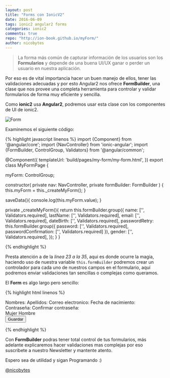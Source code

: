```yaml
---
layout: post
title: "Forms con IonicV2"
date: 2016-06-09
tags: ionic2 angular2 forms
categories: ionic2
comments: true
repo: "http://ion-book.github.io/myForm/"
author: nicobytes
---
```


> La forma más común de capturar información de los usuarios son los **Formularios** y depende de una buena UI/UX ganar o perder un usuario en nuestra aplicación. 

Por eso es de vital importancia hacer un buen manejo de ellos, tener las validaciones adecuadas y por esto Angular2 nos ofrece **FormBuilder**, una clase que nos provee una completa herramienta para controlar y validar formularios de forma muy eficiente y sencilla.

Como **ionic2** usa **Angular2**, podremos usar esta clase con los componentes de UI de ionic2.

<img class="img-responsive" src="http://i.imgur.com/PWBxv0C.png" alt="Form">

Examinemos el siguiente código:

{% highlight javascript linenos %}
import {Component} from '@angular/core';
import {NavController} from 'ionic-angular';
import {FormBuilder, ControlGroup, Validators} from '@angular/common';

@Component({
  templateUrl: 'build/pages/my-form/my-form.html',
})
export class MyFormPage {

  myForm: ControlGroup;
  
  constructor(
    private nav: NavController,
    private formBuilder: FormBuilder
  ) {
    this.myForm = this._createMyForm();
  }
  
  saveData(){
    console.log(this.myForm.value);
  }
  
  private _createMyForm(){
    return this.formBuilder.group({
      name: ['', Validators.required],
      lastName: ['', Validators.required],
      email: ['', Validators.required],
      dateBirth: ['', Validators.required],
      passwordRetry: this.formBuilder.group({
        password: ['', Validators.required],
        passwordConfirmation: ['', Validators.required]
      }),
      gender: ['', Validators.required],
    });
  }
}

{% endhighlight %}

Presta atención a de la *linea 23 a la 35*, aqui es donde ocurre la magia, haciendo uso de nuestra variable `this.formBuilder` podremos crear un controlador para cada uno de nuestros campos en el formulario, aquí podremos enviar validaciones tan sencillas o complejas como queramos. 

El **Form** es algo largo pero sencillo:

{% highlight html linenos %}

<form [ngFormModel]="myForm" (ngSubmit)="saveData()">
  <ion-list>
    <ion-item>
      <ion-icon name="person" item-left></ion-icon>
      <ion-label stacked>Nombres:</ion-label>
      <ion-input ngControl="name" type="text" placeholder="Nombre"></ion-input>
    </ion-item>
    <ion-item>
      <ion-icon name="person" item-left></ion-icon>
      <ion-label stacked>Apellidos:</ion-label>
      <ion-input ngControl="lastName" type="text" placeholder="Apellidos"></ion-input>
    </ion-item>
    <ion-item>
      <ion-icon name="mail" item-left></ion-icon>
      <ion-label stacked>Correo electronico:</ion-label>
      <ion-input ngControl="email" type="email" placeholder="Email"></ion-input>
    </ion-item>
    <ion-item>
      <ion-icon name="calendar" item-left></ion-icon>
      <ion-label stacked>Fecha de nacimiento:</ion-label>
      <ion-datetime ngControl="dateBirth" displayFormat="MM-DD-YYYY" placeholder="MM-DD-YYY"></ion-datetime>
    </ion-item>
    <div ngControlGroup="passwordRetry">
      <ion-item>
        <ion-icon name="eye" item-left></ion-icon>
        <ion-label stacked>Contraseña:</ion-label>
        <ion-input ngControl="password" type="password" placeholder="Contraseña"></ion-input>
      </ion-item>
      <ion-item>
        <ion-icon name="eye" item-left></ion-icon>
        <ion-label stacked>Confirmar contraseña:</ion-label>
        <ion-input ngControl="passwordConfirmation" type="password" placeholder="Confirmar contraseña"></ion-input>
      </ion-item>
    </div>
    <ion-row radio-group ngControl="gender">
      <ion-item>
        <ion-icon name="woman" item-left></ion-icon>
        <ion-label>Mujer</ion-label>
        <ion-radio value="2"></ion-radio>
      </ion-item>
      <ion-item>
        <ion-icon name="man" item-left></ion-icon>
        <ion-label>Hombre</ion-label>
        <ion-radio value="1"></ion-radio>
      </ion-item>
    </ion-row>
  </ion-list>
  <div padding>
    <button primary block type="submit" [disabled]="!myForm.valid">Guardar</button>
  </div>
</form> 

{% endhighlight %}

Con **FormBuilder** podras tener total control de tus formularios, más adelante explicaremos hacer validaciones mas complejas por eso suscribete a nuestro Newsletter y mantente atento.

Espero sea de utilidad y sigan Programando :)


[@nicobytes](http://www.nicobytes.com)